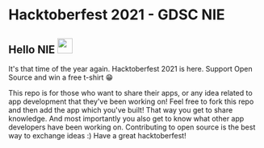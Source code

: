 # Hacktoberfest 2021 - GDSC NIE

## Hello NIE <img src="https://raw.githubusercontent.com/arnoob16/arnoob16/master/wave.gif" width="30px">

It's that time of the year again. Hacktoberfest 2021 is here. Support Open Source and win a free t-shirt 😁

This repo is for those who want to share their apps, or any idea related to app development that they've been working on!
Feel free to fork this repo and then add the app which you've built! That way you get to share knowledge. And most importantly you also get to know what other app developers have been working on. 
Contributing to open source is the best way to exchange ideas :) Have a great hacktoberfest! 
